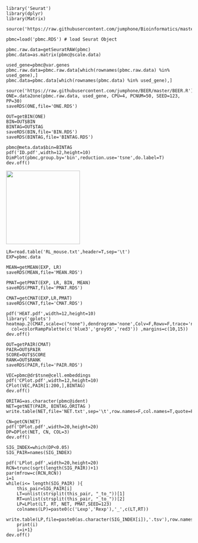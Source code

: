     
    library('Seurat')
    library(dplyr)
    library(Matrix)
    
    source('https://raw.githubusercontent.com/jumphone/Bioinformatics/master/scRNAseq/try_20190424/SCC.R')
    
    pbmc=load('pbmc.RDS') # load Seurat Object
    
    pbmc.raw.data=getSeuratRAW(pbmc)
    pbmc.data=as.matrix(pbmc@scale.data)
    
    used_gene=pbmc@var.genes
    pbmc.raw.data=pbmc.raw.data[which(rownames(pbmc.raw.data) %in% used_gene),]
    pbmc.data=pbmc.data[which(rownames(pbmc.data) %in% used_gene),]
       
    source('https://raw.githubusercontent.com/jumphone/BEER/master/BEER.R')
    ONE=.data2one(pbmc.raw.data, used_gene, CPU=4, PCNUM=50, SEED=123,  PP=30)
    saveRDS(ONE,file='ONE.RDS')
    
    OUT=getBIN(ONE)
    BIN=OUT$BIN
    BINTAG=OUT$TAG
    saveRDS(BIN,file='BIN.RDS')
    saveRDS(BINTAG,file='BINTAG.RDS')
    
    pbmc@meta.data$bin=BINTAG
    pdf('ID.pdf',width=12,height=10)
    DimPlot(pbmc,group.by='bin',reduction.use='tsne',do.label=T)
    dev.off()
    
<img src="https://github.com/jumphone/Bioinformatics/raw/master/scRNAseq/try_20190424/src/ID.png" width="200">


    LR=read.table('RL_mouse.txt',header=T,sep='\t')
    EXP=pbmc.data
    
    MEAN=getMEAN(EXP, LR)
    saveRDS(MEAN,file='MEAN.RDS')
        
    PMAT=getPMAT(EXP, LR, BIN, MEAN)
    saveRDS(PMAT,file='PMAT.RDS')
    
    CMAT=getCMAT(EXP,LR,PMAT)
    saveRDS(CMAT,file='CMAT.RDS')
    
    pdf('HEAT.pdf',width=12,height=10)
    library('gplots')
    heatmap.2(CMAT,scale=c("none"),dendrogram='none',Colv=F,Rowv=F,trace='none',
      col=colorRampPalette(c('blue3','grey95','red3')) ,margins=c(10,15))
    dev.off()

    OUT=getPAIR(CMAT)
    PAIR=OUT$PAIR
    SCORE=OUT$SCORE
    RANK=OUT$RANK
    saveRDS(PAIR,file='PAIR.RDS')
   
    VEC=pbmc@dr$tsne@cell.embeddings
    pdf('CPlot.pdf',width=12,height=10)
    CPlot(VEC,PAIR[1:200,],BINTAG)
    dev.off()
    
    ORITAG=as.character(pbmc@ident)
    NET=getNET(PAIR, BINTAG,ORITAG )
    write.table(NET,file='NET.txt',sep='\t',row.names=F,col.names=T,quote=F)
       
    CN=getCN(NET)
    pdf('DPlot.pdf',width=20,height=20)
    DP=DPlot(NET, CN, COL=3)
    dev.off()
    
    SIG_INDEX=which(DP<0.05)
    SIG_PAIR=names(SIG_INDEX)
    
    pdf('LPlot.pdf',width=20,height=20)
    RCN=trunc(sqrt(length(SIG_PAIR))+1)
    par(mfrow=c(RCN,RCN))
    i=1
    while(i<= length(SIG_PAIR) ){
        this_pair=SIG_PAIR[i]
        LT=unlist(strsplit(this_pair, "_to_"))[1]
        RT=unlist(strsplit(this_pair, "_to_"))[2]
        LP=LPlot(LT, RT, NET, PMAT,SEED=123)    
        colnames(LP)=paste0(c('Lexp','Rexp'),'_',c(LT,RT))
        write.table(LP,file=paste0(as.character(SIG_INDEX[i]),'.tsv'),row.names=T,col.names=T,sep='\t',quote=F)
        print(i)
        i=i+1}
    dev.off()
    
    
    
    
    
    
    
